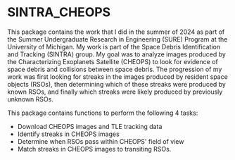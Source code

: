 # SINTRA_CHEOPS

This package contains the work that I did in the summer of 2024 as part of the Summer Undergraduate Research in Engineering (SURE) Program at the University of Michigan. My work is part of the Space Debris Identification and Tracking (SINTRA) group. My goal was to analyze images produced by the Characterizing Exoplanets Satellite (CHEOPS) to look for evidence of space debris and collisions between space debris. The progression of my work was first looking for streaks in the images produced by resident space objects (RSOs), then determining which of these streaks were produced by known RSOs, and finally which streaks were likely produced by previously unknown RSOs.

This package contains functions to perform the following 4 tasks:
* Download CHEOPS images and TLE tracking data
* Identify streaks in CHEOPS images
* Determine when RSOs pass within CHEOPS' field of view
* Match streaks in CHEOPS images to transiting RSOs.
